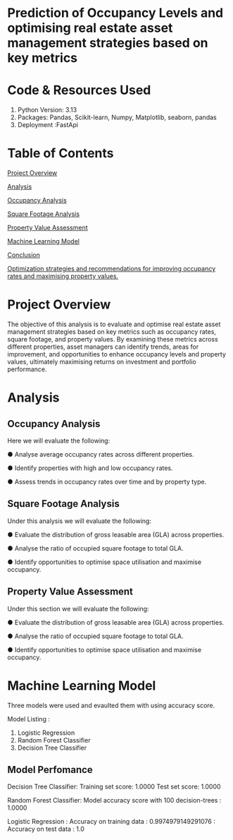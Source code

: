 # Prediction of Occupancy Levels and optimising real estate asset management strategies based on key metrics #
# Code & Resources Used #
1. Python Version: 3.13
2. Packages: Pandas, Scikit-learn, Numpy, Matplotlib, seaborn, pandas
3. Deployment :FastApi

# Table of Contents
[Project Overview](#project-overview)

[Analysis](#analysis)

[Occupancy Analysis](#occupancy-analysis)

[Square Footage Analysis](#square-footage-analysis)

[Property Value Assessment](#property-value-assessment)

[Machine Learning Model](#machine-learning-model)

[Conclusion](#conclusion)

[Optimization strategies and recommendations for improving occupancy rates and maximising property values.](#Optimization-strategies-and-recommendations-for-improving-occupancy-rates-and-maximising-property-values.)

# Project Overview
The objective of this analysis is to evaluate and optimise real estate asset management strategies based on key metrics such as occupancy rates, square footage, and property values. By examining these metrics across different properties, asset managers can identify trends, areas for improvement, and opportunities to enhance occupancy levels and property values, ultimately maximising returns on investment and portfolio performance.
# Analysis
## Occupancy Analysis
Here we will evaluate the following:

●	Analyse average occupancy rates across different properties.

●	Identify properties with high and low occupancy rates.

●	Assess trends in occupancy rates over time and by property type.

## Square Footage Analysis
Under this analysis we will evaluate the following:

●	Evaluate the distribution of gross leasable area (GLA) across properties.

●	Analyse the ratio of occupied square footage to total GLA.

●	Identify opportunities to optimise space utilisation and maximise occupancy.

## Property Value Assessment
Under this section we will evaluate the following:

●	Evaluate the distribution of gross leasable area (GLA) across properties.

●	Analyse the ratio of occupied square footage to total GLA.

●	Identify opportunities to optimise space utilisation and maximise occupancy.

# Machine Learning Model

Three models were used and evaulted them with using accuracy score.

Model Listing :

1. Logistic Regression
2. Random Forest Classifier
3. Decision Tree Classifier

## Model Perfomance

Decision Tree Classifier: Training set score: 1.0000
                          Test set score: 1.0000
                          
Random Forest Classifier: Model accuracy score with 100 decision-trees : 1.0000

Logistic Regression     : Accuracy on training data :  0.9974979149291076
                        : Accuracy on test data :  1.0




